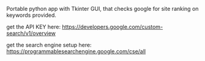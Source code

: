 Portable python app with Tkinter GUI, that checks google for site ranking on keywords provided.

get the API KEY here: https://developers.google.com/custom-search/v1/overview

get the search engine setup here: https://programmablesearchengine.google.com/cse/all